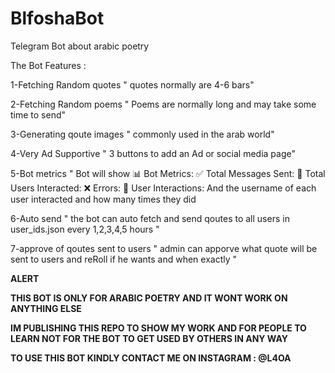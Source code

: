 # BlfoshaBot
Telegram Bot about arabic poetry 

The Bot Features :

1-Fetching Random quotes " quotes normally are 4-6 bars"

2-Fetching Random poems " Poems are normally long and may take some time to send"

3-Generating qoute images " commonly used in the arab world"

4-Very Ad Supportive " 3 buttons to add an Ad or social media page"

5-Bot metrics " Bot will show
📊 Bot Metrics:
✅ Total Messages Sent:
👥 Total Users Interacted:
❌ Errors:
📜 User Interactions:
And the username of each user interacted and how many times they did

6-Auto send " the bot can auto fetch and send qoutes to all users in user_ids.json every 1,2,3,4,5 hours "

7-approve of qoutes sent to users " admin can apporve what quote will be sent to users and reRoll if he wants and when exactly "

**ALERT**

**THIS BOT IS ONLY FOR ARABIC POETRY AND IT WONT WORK ON ANYTHING ELSE**

**IM PUBLISHING THIS REPO TO SHOW MY WORK AND FOR PEOPLE TO LEARN NOT FOR THE BOT TO GET USED BY OTHERS IN ANY WAY**

**TO USE THIS BOT KINDLY CONTACT ME ON INSTAGRAM : @L4OA**
